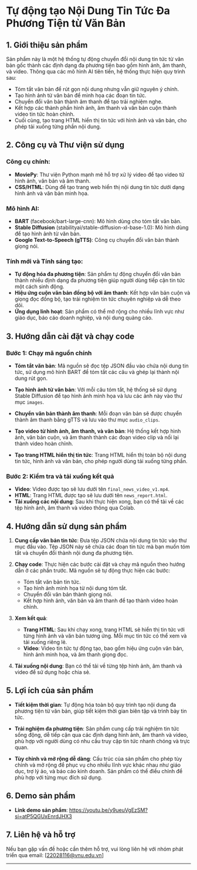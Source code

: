 # Tự động tạo Nội Dung Tin Tức Đa Phương Tiện từ Văn Bản

## 1. Giới thiệu sản phẩm
Sản phẩm này là một hệ thống tự động chuyển đổi nội dung tin tức từ văn bản gốc thành các định dạng đa phương tiện bao gồm hình ảnh, âm thanh, và video. Thông qua các mô hình AI tiên tiến, hệ thống thực hiện quy trình sau:
- Tóm tắt văn bản để rút gọn nội dung nhưng vẫn giữ nguyên ý chính.
- Tạo hình ảnh từ văn bản để minh họa các đoạn tin tức.
- Chuyển đổi văn bản thành âm thanh để tạo trải nghiệm nghe.
- Kết hợp các thành phần hình ảnh, âm thanh và văn bản cuộn thành video tin tức hoàn chỉnh.
- Cuối cùng, tạo trang HTML hiển thị tin tức với hình ảnh và văn bản, cho phép tải xuống từng phần nội dung.

## 2. Công cụ và Thư viện sử dụng

### Công cụ chính:
- **MoviePy**: Thư viện Python mạnh mẽ hỗ trợ xử lý video để tạo video từ hình ảnh, văn bản và âm thanh.
- **CSS/HTML**: Dùng để tạo trang web hiển thị nội dung tin tức dưới dạng hình ảnh và văn bản minh họa.

### Mô hình AI:
- **BART** (facebook/bart-large-cnn): Mô hình dùng cho tóm tắt văn bản.
- **Stable Diffusion** (stabilityai/stable-diffusion-xl-base-1.0): Mô hình dùng để tạo hình ảnh từ văn bản.
- **Google Text-to-Speech (gTTS)**: Công cụ chuyển đổi văn bản thành giọng nói.

### Tính mới và Tính sáng tạo:
- **Tự động hóa đa phương tiện**: Sản phẩm tự động chuyển đổi văn bản thành nhiều định dạng đa phương tiện giúp người dùng tiếp cận tin tức một cách sinh động.
- **Hiệu ứng cuộn văn bản đồng bộ với âm thanh**: Kết hợp văn bản cuộn và giọng đọc đồng bộ, tạo trải nghiệm tin tức chuyên nghiệp và dễ theo dõi.
- **Ứng dụng linh hoạt**: Sản phẩm có thể mở rộng cho nhiều lĩnh vực như giáo dục, báo cáo doanh nghiệp, và nội dung quảng cáo.

## 3. Hướng dẫn cài đặt và chạy code
### Bước 1: Chạy mã nguồn chính

- **Tóm tắt văn bản**: Mã nguồn sẽ đọc tệp JSON đầu vào chứa nội dung tin tức, sử dụng mô hình BART để tóm tắt các câu và ghép lại thành nội dung rút gọn.
  
- **Tạo hình ảnh từ văn bản**: Với mỗi câu tóm tắt, hệ thống sẽ sử dụng Stable Diffusion để tạo hình ảnh minh họa và lưu các ảnh này vào thư mục `images`.
  
- **Chuyển văn bản thành âm thanh**: Mỗi đoạn văn bản sẽ được chuyển thành âm thanh bằng gTTS và lưu vào thư mục `audio_clips`.
  
- **Tạo video từ hình ảnh, âm thanh, và văn bản**: Hệ thống kết hợp hình ảnh, văn bản cuộn, và âm thanh thành các đoạn video clip và nối lại thành video hoàn chỉnh.
  
- **Tạo trang HTML hiển thị tin tức**: Trang HTML hiển thị toàn bộ nội dung tin tức, hình ảnh và văn bản, cho phép người dùng tải xuống từng phần.

### Bước 2: Kiểm tra và tải xuống kết quả

- **Video**: Video được tạo sẽ lưu dưới tên `final_news_video_v1.mp4`.
- **HTML**: Trang HTML được tạo sẽ lưu dưới tên `news_report.html`.
- **Tải xuống các nội dung**: Sau khi thực hiện xong, bạn có thể tải về các tệp hình ảnh, âm thanh và video thông qua Colab.

## 4. Hướng dẫn sử dụng sản phẩm

1. **Cung cấp văn bản tin tức**: Đưa tệp JSON chứa nội dung tin tức vào thư mục đầu vào. Tệp JSON này sẽ chứa các đoạn tin tức mà bạn muốn tóm tắt và chuyển đổi thành nội dung đa phương tiện.

2. **Chạy code**: Thực hiện các bước cài đặt và chạy mã nguồn theo hướng dẫn ở các phần trước. Mã nguồn sẽ tự động thực hiện các bước:
   - Tóm tắt văn bản tin tức.
   - Tạo hình ảnh minh họa từ nội dung tóm tắt.
   - Chuyển đổi văn bản thành giọng nói.
   - Kết hợp hình ảnh, văn bản và âm thanh để tạo thành video hoàn chỉnh.

3. **Xem kết quả**:
   - **Trang HTML**: Sau khi chạy xong, trang HTML sẽ hiển thị tin tức với từng hình ảnh và văn bản tương ứng. Mỗi mục tin tức có thể xem và tải xuống riêng lẻ.
   - **Video**: Video tin tức tự động tạo, bao gồm hiệu ứng cuộn văn bản, hình ảnh minh họa, và âm thanh giọng đọc.

4. **Tải xuống nội dung**: Bạn có thể tải về từng tệp hình ảnh, âm thanh và video để sử dụng hoặc chia sẻ.

## 5. Lợi ích của sản phẩm

- **Tiết kiệm thời gian**: Tự động hóa toàn bộ quy trình tạo nội dung đa phương tiện từ văn bản, giúp tiết kiệm thời gian biên tập và trình bày tin tức.
  
- **Trải nghiệm đa phương tiện**: Sản phẩm cung cấp trải nghiệm tin tức sống động, dễ tiếp cận qua các định dạng hình ảnh, âm thanh và video, phù hợp với người dùng có nhu cầu truy cập tin tức nhanh chóng và trực quan.

- **Tùy chỉnh và mở rộng dễ dàng**: Cấu trúc của sản phẩm cho phép tùy chỉnh và mở rộng để phục vụ cho nhiều lĩnh vực khác nhau như giáo dục, trợ lý ảo, và báo cáo kinh doanh. Sản phẩm có thể điều chỉnh để phù hợp với từng mục đích sử dụng.

## 6. Demo sản phẩm
- **Link demo sản phẩm**: https://youtu.be/y9ueuVgEzSM?si=atP5QGUxEnrdJHX3

## 7. Liên hệ và hỗ trợ

Nếu bạn gặp vấn đề hoặc cần thêm hỗ trợ, vui lòng liên hệ với nhóm phát triển qua email: [22028116@vnu.edu.vn]

---
